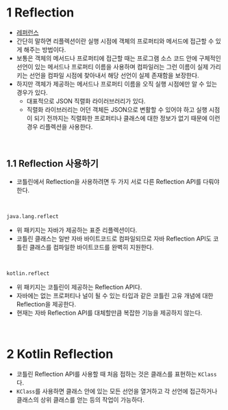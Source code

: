 # 1 Reflection

- [레퍼런스](https://kotlinlang.org/docs/reflection.html)
- 간단히 말하면 리플렉션이란 실행 시점에 객체의 프로퍼티와 메서드에 접근할 수 있게 해주는 방법이다.
- 보통은 객체의 메서드나 프로퍼티에 접근할 때는 프로그램 소스 코드 안에 구체적인 선언이 있는 메서드나 프로퍼티 이름을 사용하며 컴파일러는 그런 이름이 실제 가리키는 선언을 컴파일 시점에 찾아내서 해당 선언이 실제 존재함을 보장한다.
- 하지만 객체가 제공하는 메서드나 프로퍼티 이름을 오직 실행 시점에만 알 수 있는 경우가 있다.
	- 대표적으로 JSON 직렬화 라이러브러리가 있다.
	- 직렬화 라이브러리는 어던 객체든 JSON으로 변활할 수 있어야 하고 실행 시점이 되기 전까지는 직렬화한 프로퍼티나 클래스에 대한 정보가 없기 때문에 이런 경우 리플렉션을 사용한다.

<br>

## 1.1 Reflection 사용하기

- 코틀린에서 Reflection을 사용하려면 두 가지 서로 다른 Reflection API를 다뤄야 한다.

<br>

`java.lang.reflect`

- 위 패키지는 자바가 제공하는 표준 리플렉션이다.
- 코틀린 클래스는 일반 자바 바이트코드로 컴파일되므로 자바 Reflection API도 코틀린 클래스를 컴파일한 바이트코드를 완벽히 지원한다.

<br>

`kotlin.reflect`

- 위 패키지는 코틀린이 제공하는 Reflection API다.
- 자바에는 없는 프로퍼티나 널이 될 수 있는 타입과 같은 코틀린 고유 개념에 대한 Reflection을 제공한다.
- 현재는 자바 Reflection API를 대체할만큼 복잡한 기능을 제공하지 않는다.

<br>

# 2 Kotlin Reflection

- 코틀린 Reflection API를 사용할 때 처음 접하는 것은 클래스를 표현하는 `KClass`다.
- `KClass`를 사용하면 클래스 안에 있는 모든 선언을 열거하고 각 선언에 접근하거나 클래스의 상위 클래스를 얻는 등의 작업이 가능하다.